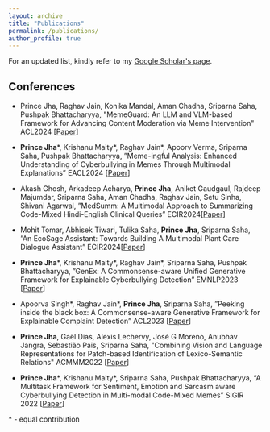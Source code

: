 ```yaml
---
layout: archive
title: "Publications"
permalink: /publications/
author_profile: true
---
```


For an updated list, kindly refer to my [Google Scholar's page](https://scholar.google.com/citations?user=KywmeyUAAAAJ&hl=en).


## Conferences
* Prince Jha, Raghav Jain, Konika Mandal, Aman Chadha, Sriparna Saha, Pushpak Bhattacharyya, "MemeGuard: An LLM and VLM-based Framework for Advancing Content Moderation via Meme Intervention" ACL2024 \[[Paper](https://aclanthology.org/2024.acl-long.439.pdf)\]

* **Prince Jha**\*, Krishanu Maity\*, Raghav Jain\*, Apoorv Verma, Sriparna Saha, Pushpak Bhattacharyya,
”Meme-ingful Analysis: Enhanced Understanding of Cyberbullying in Memes Through Multimodal
Explanations” EACL2024 \[[Paper](https://arxiv.org/pdf/2401.09899)\]

* Akash Ghosh, Arkadeep Acharya, **Prince Jha**, Aniket Gaudgaul, Rajdeep Majumdar, Sriparna Saha, Aman
Chadha, Raghav Jain, Setu Sinha, Shivani Agarwal, ”MedSumm: A Multimodal Approach to Summarizing
Code-Mixed Hindi-English Clinical Queries” ECIR2024\[[Paper](https://arxiv.org/pdf/2401.01596)\]

* Mohit Tomar, Abhisek Tiwari, Tulika Saha, **Prince Jha**, Sriparna Saha, ”An EcoSage Assistant: Towards
Building A Multimodal Plant Care Dialogue Assistant” ECIR2024\[[Paper](https://arxiv.org/pdf/2401.06807)\]

* **Prince Jha**\*, Krishanu Maity\*, Raghav Jain\*, Sriparna Saha, Pushpak Bhattacharyya, ”GenEx: A
Commonsense-aware Unified Generative Framework for Explainable Cyberbullying Detection” EMNLP2023 \[[Paper](https://aclanthology.org/2023.emnlp-main.1035.pdf)\]

* Apoorva Singh\*, Raghav Jain\*, **Prince Jha**, Sriparna Saha, ”Peeking inside the black box: A Commonsense-aware
Generative Framework for Explainable Complaint Detection” ACL2023 \[[Paper](https://aclanthology.org/2023.acl-long.404.pdf)\]

* **Prince Jha**, Gaël Dias, Alexis Lechervy, José G Moreno, Anubhav Jangra, Sebastião Pais, Sriparna Saha, "Combining Vision and Language Representations for Patch-based Identification of Lexico-Semantic Relations" ACMMM2022 \[[Paper](https://dl.acm.org/doi/abs/10.1145/3503161.3548299)\]

* **Prince Jha**\*, Krishanu Maity\*, Sriparna Saha, Pushpak Bhattacharyya, “A Multitask Framework for Sentiment,
Emotion and Sarcasm aware Cyberbullying Detection in Multi-modal Code-Mixed Memes” SIGIR 2022 \[[Paper](www.cse.iitb.ac.in/~pb/papers/sigir22-sa-multitask.pdf)\]


\* - equal contribution
